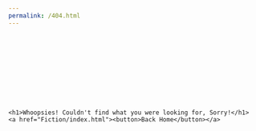 ```yaml
---
permalink: /404.html
---
```


<html>
  <head>
     <link rel="stylesheet" href="EyeCandy.css">
     <title>Leo's 404 Page</title>
  </head>
  <body>
    <br>
    <br>
    <br>
    <br>
    <br>
    <br>
    <br>
    <br>
    
    <h1>Whoopsies! Couldn't find what you were looking for, Sorry!</h1>
    <a href="Fiction/index.html"><button>Back Home</button></a>
  </body>
</html>
